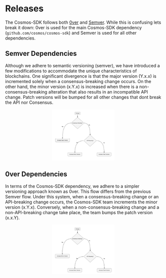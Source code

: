 # Releases

The Cosmos-SDK follows both [0ver](https://0ver.org/) and [Semver](https://semver.org/). While this is confusing lets break it down: 0ver is used for the main Cosmos-SDK dependency (`github.com/cosmos/cosmos-sdk`) and Semver is used for all other dependencies.

## Semver Dependencies

Although we adhere to semantic versioning (semver), we have introduced a few modifications to accommodate the unique characteristics of blockchains. One significant divergence is that the major version (Y.x.x) is incremented solely when a consensus-breaking change occurs. On the other hand, the minor version (x.Y.x) is increased when there is a non-consensus-breaking alteration that also results in an incompatible API change. Patch versions will be bumped for all other changes that dont break the API nor Consensus. 

<p align="center">
  <img src="docs/semver.png?raw=true" alt="Releases Semver decision tree" width="40%" />
</p>

## 0ver Dependencies

In terms of the Cosmos-SDK dependency, we adhere to a simpler versioning approach known as 0ver. This flow differs from the previous Semver flow. Under this system, when a consensus-breaking change or an API-breaking change occurs, the Cosmos-SDK team increments the minor version (x.Y.x). Conversely, when a non-consensus-breaking change and a non-API-breaking change take place, the team bumps the patch version (x.x.Y).

<p align="center">
  <img src="docs/0ver.png?raw=true" alt="Releases 0ver decision tree" width="40%" />
</p>
